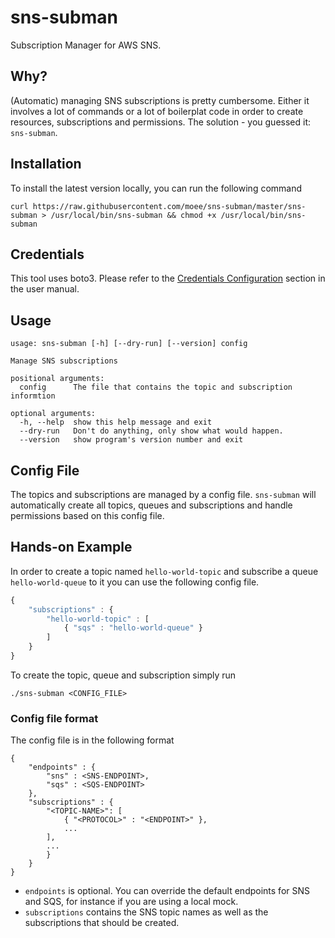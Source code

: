 # sns-subman
Subscription Manager for AWS SNS.

## Why?

(Automatic) managing SNS subscriptions is pretty cumbersome. Either it involves a lot of commands or a lot of boilerplat code in order to create resources, subscriptions and permissions. The solution - you guessed it: `sns-subman`.

## Installation

To install the latest version locally, you can run the following command

`curl https://raw.githubusercontent.com/moee/sns-subman/master/sns-subman > /usr/local/bin/sns-subman && chmod +x /usr/local/bin/sns-subman`

## Credentials

This tool uses boto3. Please refer to the [Credentials Configuration](http://boto3.readthedocs.io/en/latest/guide/configuration.html) section in the user manual.

## Usage

```
usage: sns-subman [-h] [--dry-run] [--version] config

Manage SNS subscriptions

positional arguments:
  config      The file that contains the topic and subscription informtion

optional arguments:
  -h, --help  show this help message and exit
  --dry-run   Don't do anything, only show what would happen.
  --version   show program's version number and exit
```

## Config File

The topics and subscriptions are managed by a config file. `sns-subman` will automatically create all topics, queues and subscriptions and handle permissions based on this config file.

## Hands-on Example

In order to create a topic named `hello-world-topic` and subscribe a queue `hello-world-queue` to it you can use the following config file.

```javascript
{
    "subscriptions" : {
		"hello-world-topic" : [
			{ "sqs" : "hello-world-queue" }
		]
	}
}
```

To create the topic, queue and subscription simply run

`./sns-subman <CONFIG_FILE>`

### Config file format

The config file is in the following format

```
{
	"endpoints" : {
		"sns" : <SNS-ENDPOINT>,
		"sqs" : <SQS-ENDPOINT>
	},
	"subscriptions" : {
		"<TOPIC-NAME>": [
			{ "<PROTOCOL>" : "<ENDPOINT>" },
			...
		],
		...
		}
	}
}
```

* `endpoints` is optional. You can override the default endpoints for SNS and SQS, for instance if you are using a local mock.
* `subscriptions` contains the SNS topic names as well as the subscriptions that should be created.

